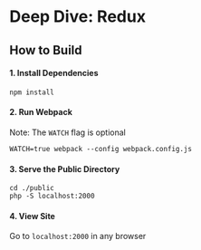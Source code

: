 # Deep Dive: Redux


## How to Build

#### 1. Install Dependencies

```
npm install
```

#### 2. Run Webpack

Note: The `WATCH` flag is optional 
```
WATCH=true webpack --config webpack.config.js
```

#### 3. Serve the Public Directory

```
cd ./public
php -S localhost:2000
```

#### 4. View Site

Go to `localhost:2000` in any browser
